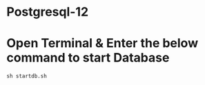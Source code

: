 # Postgresql-12

# Open Terminal & Enter the below command to start Database

````
sh startdb.sh
````
